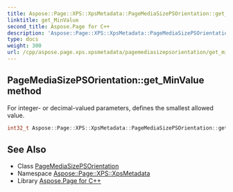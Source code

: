 ```yaml
---
title: Aspose::Page::XPS::XpsMetadata::PageMediaSizePSOrientation::get_MinValue method
linktitle: get_MinValue
second_title: Aspose.Page for C++
description: 'Aspose::Page::XPS::XpsMetadata::PageMediaSizePSOrientation::get_MinValue method. For integer- or decimal-valued parameters, defines the smallest allowed value in C++.'
type: docs
weight: 300
url: /cpp/aspose.page.xps.xpsmetadata/pagemediasizepsorientation/get_minvalue/
---
```

## PageMediaSizePSOrientation::get_MinValue method


For integer- or decimal-valued parameters, defines the smallest allowed value.

```cpp
int32_t Aspose::Page::XPS::XpsMetadata::PageMediaSizePSOrientation::get_MinValue() override
```

## See Also

* Class [PageMediaSizePSOrientation](../)
* Namespace [Aspose::Page::XPS::XpsMetadata](../../)
* Library [Aspose.Page for C++](../../../)
